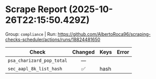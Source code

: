 # Scrape Report (2025-10-26T22:15:50.429Z)

Group: `compliance`  |  Run: https://github.com/AlbertoRoca96/scraping-checks-scheduler/actions/runs/18824481650

| Check | Changed | Keys | Error |
|---|:---:|:--|:--|
| `psa_charizard_pop_total` | — |  |  |
| `sec_aapl_8k_list_hash` | ✅ | hash |  |
